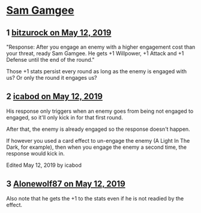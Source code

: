 # [Sam Gamgee](https://community.fantasyflightgames.com/topic/295195-sam-gamgee/)

## 1 [bitzurock on May 12, 2019](https://community.fantasyflightgames.com/topic/295195-sam-gamgee/?do=findComment&comment=3700306)

"Response: After you engage an enemy with a higher engagement cost than your threat, ready Sam Gamgee. He gets +1 Willpower, +1 Attack and +1 Defense until the end of the round."

Those +1 stats persist every round as long as the enemy is engaged with us? Or only the round it engages us?

## 2 [icabod on May 12, 2019](https://community.fantasyflightgames.com/topic/295195-sam-gamgee/?do=findComment&comment=3700311)

His response only triggers when an enemy goes from being not engaged to engaged, so it'll only kick in for that first round.

After that, the enemy is already engaged so the response doesn't happen.

If however you used a card effect to un-engage the enemy (A Light In The Dark, for example), then when you engage the enemy a second time, the response would kick in.

Edited May 12, 2019 by icabod

## 3 [Alonewolf87 on May 12, 2019](https://community.fantasyflightgames.com/topic/295195-sam-gamgee/?do=findComment&comment=3700313)

Also note that he gets the +1 to the stats even if he is not readied by the effect.

